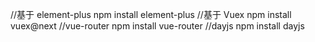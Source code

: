 //基于 element-plus
npm install element-plus
//基于 Vuex
npm install vuex@next
//vue-router
npm install vue-router
//dayjs
npm install dayjs

